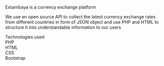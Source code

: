 Extambaya is a currency exchange platform<br/>

We use an open source API to collect the latest currency exchange rates from
different countries in form of JSON object and use PHP and HTML to structure it into understandable information to our users<br/>

Technologies used<br/>
PHP<br/>
HTML<br/>
CSS<br/>
Bootstrap<br/>
